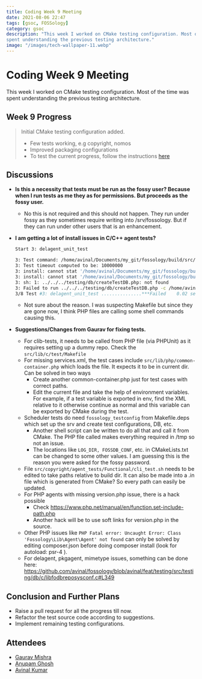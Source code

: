 ```yaml
---
title: Coding Week 9 Meeting
date: 2021-08-06 22:47
tags: [gsoc, FOSSology]
category: gsoc
description: "This week I worked on CMake testing configuration. Most of the time was
spent understanding the previous testing architecture."
image: "/images/tech-wallpaper-11.webp"
---
```


# Coding Week 9 Meeting

This week I worked on CMake testing configuration. Most of the time was spent understanding the previous testing architecture.

## Week 9 Progress

> Initial CMake testing configuration added.
>
> - Few tests working, e.g copyright, nomos
> - Improved packaging configurations
> - To test the current progress, follow the instructions [here](https://github.com/avinal/FOSSology/wiki#test-the-new-system-only-gcc-with-make-and-ninja-tested-for-now)

## Discussions

- **Is this a necessity that tests must be run as the fossy user?
  Because when I run tests as me they as for permissions. But proceeds
  as the fossy user.**

  - No this is not required and this should not happen. They run under
    fossy as they sometimes require writing into /srv/fossology. But if
    they can run under other users that is an enhancement.

- **I am getting a lot of install issues in C/C++ agent tests?**

  ``` bash
  Start 3: delagent_unit_test

  3: Test command: /home/avinal/Documents/my_git/fossology/build/src/delagent/agent_tests/test_delagent
  3: Test timeout computed to be: 10000000
  3: install: cannot stat '/home/avinal/Documents/my_git/fossology/build/src/delagent/agent_tests/..//../../install/defconf/Db.conf': No such file or directory
  3: install: cannot stat '/home/avinal/Documents/my_git/fossology/build/src/delagent/agent_tests/..//VERSION': No such file or directory
  3: sh: 1: ../../../testing/db/createTestDB.php: not found
  3: Failed to run ../../../testing/db/createTestDB.php -c /home/avinal/Documents/my_git/fossologbuild/src/delagent/agent_tests/testconf -e, exit code is:127 .
  3/8 Test #3: delagent_unit_test ...............***Failed    0.02 sec
  ```

  - Not sure about the reason. I was suspecting Makefile but since they
    are gone now, I think PHP files are calling some shell commands
    causing this.

- **Suggestions/Changes from Gaurav for fixing tests.**

  - For clib-tests, it needs to be called from PHP file (via PHPUnit) as
    it requires setting up a dummy repo. Check the
    `src/lib/c/test/Makefile`
  - For missing services.xml, the test cases include
    `src/lib/php/common-container.php` which loads the file. It expects
    it to be in current dir. Can be solved in two ways
    - Create another common-container.php just for test cases with
      correct paths.
    - Edit the current file and take the help of environment variables.
      For example, if a test variable is exported in env, find the XML
      relative to it otherwise continue as normal and this variable can
      be exported by CMake during the test.
  - Scheduler tests do need `fossology_testconfig` from Makefile.deps
    which set up the srv and create test configurations, DB, etc.
    - Another shell script can be written to do all that and call it
      from CMake. The PHP file called makes everything required in /tmp
      so not an issue.
    - The locations like `LOG_DIR, FOSSDB_CONF`, etc. in CMakeLists.txt
      can be changed to some other values. I am guessing this is the
      reason you were asked for the fossy password.
  - File `src/copyright/agent_tests/Functional/cli_test.sh` needs to be
    edited to take paths relative to build dir. It can also be made into
    a .in file which is generated from CMake? So every path can easily
    be updated.
  - For PHP agents with missing version.php issue, there is a hack
    possible
    - Check
      <https://www.php.net/manual/en/function.set-include-path.php>
    - Another hack will be to use soft links for version.php in the
      source.
  - Other PHP issues like
    `PHP Fatal error: Uncaught Error: Class 'Fossology\Lib\Agent\Agent' not found`
    can only be solved by editing composer.json before doing composer
    install (look for autoload: psr-4 ).
  - For delagent, pkgagent, mimetype issues, something can be done here:
    <https://github.com/avinal/fossology/blob/avinal/feat/testing/src/testing/db/c/libfodbreposysconf.c#L349>

## Conclusion and Further Plans

- Raise a pull request for all the progress till now.
- Refactor the test source code according to suggestions.
- Implement remaining testing configurations.

## Attendees

- [Gaurav Mishra](https://github.com/GMishx)
- [Anupam Ghosh](https://github.com/ag4ums)
- [Avinal Kumar](https://github.com/avinal)
